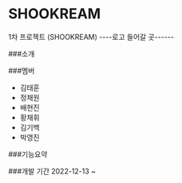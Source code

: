 # SHOOKREAM
1차 프로젝트 (SHOOKREAM)
----로고 들어갈 곳------

###소개

###멤버
- 김태훈
- 정채원
- 배현진
- 황채휘
- 김기백
- 박영진

###기능요약

###개발 기간
2022-12-13 ~
